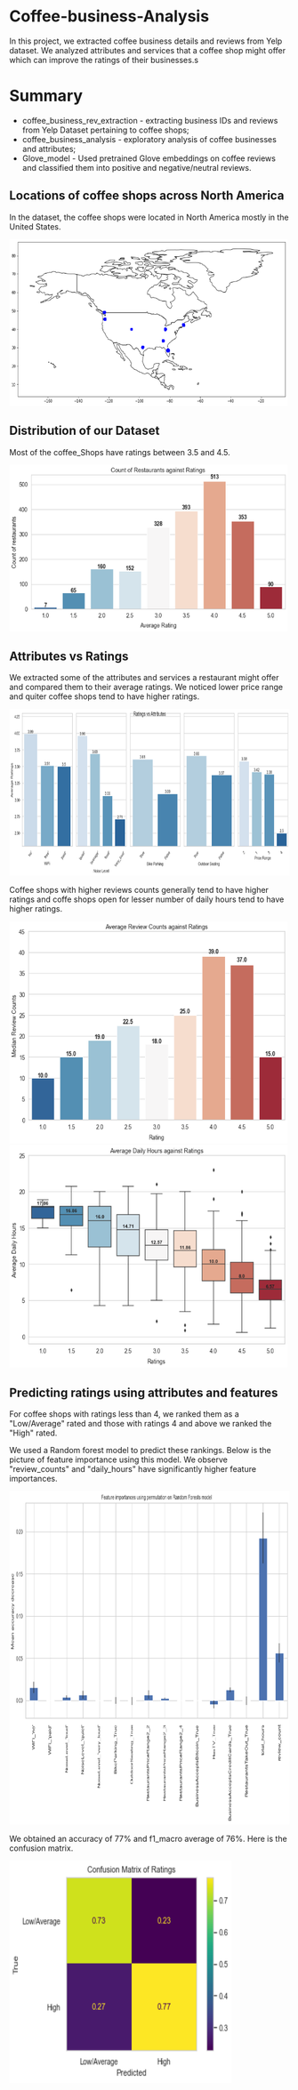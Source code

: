 # Coffee-business-Analysis

In this project, we extracted coffee business details and reviews from Yelp dataset. We analyzed attributes and services that a coffee shop might offer which can improve the ratings of their businesses.s

# Summary 
* coffee_business_rev_extraction - extracting business IDs and reviews from Yelp Dataset pertaining to coffee shops;
* coffee_business_analysis - exploratory analysis of coffee businesses and attributes;
* Glove_model - Used pretrained Glove embeddings on coffee reviews and classified them into positive and negative/neutral reviews.

## Locations of coffee shops across North America

In the dataset, the coffee shops were located in North America mostly in the United States.

<img src="https://github.com/mitabanik/Coffee-business-reviews/blob/main/img/map.png" width="500" height="300">

## Distribution of our Dataset

Most of the coffee_Shops have ratings between 3.5 and 4.5.

<img src="https://github.com/mitabanik/Coffee-business-reviews/blob/main/img/count_of_rests.png" width="500" height="300">


## Attributes vs Ratings

We extracted some of the attributes and services a restaurant might offer and compared them to their average ratings. We noticed lower price range and quiter coffee shops tend to have higher ratings.


<img src="https://github.com/mitabanik/Coffee-business-reviews/blob/main/img/Ratings_vs_attr.png" width="900" height="300">


Coffee shops with higher reviews counts generally tend to have higher ratings and coffe shops open for lesser number of daily hours tend to have higher ratings.


<img src="https://github.com/mitabanik/Coffee-business-reviews/blob/main/img/review_counts_vs_ratings.png" width="500" height="400"> </img>
<img src="https://github.com/mitabanik/Coffee-business-reviews/blob/main/img/daily_hours_ratings.png" width="500" height="400">


## Predicting ratings using attributes and features

For coffee shops with ratings less than 4, we ranked them as a "Low/Average" rated and those with ratings 4 and above we ranked the "High" rated.

We used a Random forest model to predict these rankings. Below is the picture of feature importance using this model. We observe "review_counts" and "daily_hours" have significantly higher feature importances.

<img src="https://github.com/mitabanik/Coffee-business-reviews/blob/main/img/feature_importance.png" width="900" height="600"> 

We obtained an accuracy of 77% and f1_macro average of 76%. Here is the confusion matrix.

<img src="https://github.com/mitabanik/Coffee-business-reviews/blob/main/img/confusion_matrix.png" width="400" height="400"> 









